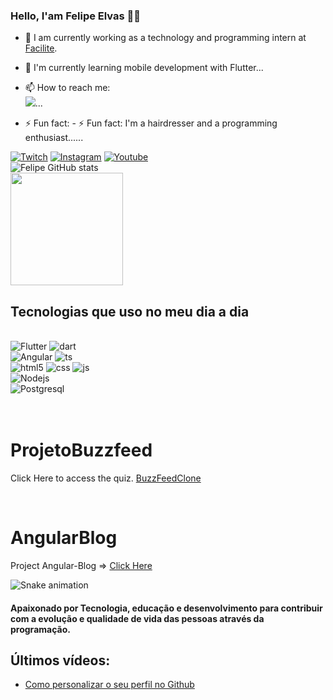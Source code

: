 

### Hello, I'am Felipe Elvas 👋🏼

- 🔭 I am currently working as a technology and programming intern at [Facilite](https://www.facilite.co/).
- 🌱 I'm currently learning mobile development with Flutter...
- 📫 How to reach me: <br> [![](https://img.shields.io/badge/WhatsApp-25D366?style=for-the-badge&logo=whatsapp&logoColor=white)](https://wa.me/message/PRLGMKOFK45MA1)...

- ⚡ Fun fact: - ⚡ Fun fact: I'm a hairdresser and a programming enthusiast......

[![Twitch](https://img.shields.io/badge/Twitch-9146FF?style=for-the-badge&logo=twitch&logoColor=white)](https://dashboard.twitch.tv/u/elvasf/home)
[![Instagram](https://img.shields.io/badge/Instagram-E4405F?style=for-the-badge&logo=instagram&logoColor=white)](https://www.instagram.com/felipe_elvas/)
[![Youtube](https://img.shields.io/badge/YouTube-FF0000?style=for-the-badge&logo=youtube&logoColor=white)](https://www.youtube.com/@felipeelvas)
<br>
![Felipe GitHub stats](https://github-readme-stats.vercel.app/api?username=felipeelvas&show_icons=true&theme=dracula)
<br>
<img height="180em" src="https://github-readme-stats.vercel.app/api/top-langs/?username=felipeelvas&layout=compact&langs_count=6&theme=tokyonight"/>


## Tecnologias que uso no meu dia a dia

<div style="display: inline_block"><br/>
<img aling="center" alt="Flutter" src="https://img.shields.io/badge/Flutter-02569B?style=for-the-badge&logo=flutter&logoColor=white" />
<img aling="center" alt="dart" src="https://img.shields.io/badge/Dart-0175C2?style=for-the-badge&logo=dart&logoColor=white" /><br>
<img aling="center" alt="Angular" src="https://img.shields.io/badge/Angular-DD0031?style=for-the-badge&logo=angular&logoColor=white" />
<img aling="center" alt="ts" src="https://img.shields.io/badge/TypeScript-007ACC?style=for-the-badge&logo=typescript&logoColor=white" /><br>
<img aling="center" alt="html5" src="https://img.shields.io/badge/HTML5-E34F26?style=for-the-badge&logo=html5&logoColor=white" />
<img aling="center" alt="css" src="https://img.shields.io/badge/CSS-239120?&style=for-the-badge&logo=css3&logoColor=white" />
<img aling="center" alt="js" src="https://img.shields.io/badge/JavaScript-F7DF1E?style=for-the-badge&logo=javascript&logoColor=black" /><br>
<img aling="center" alt="Nodejs" 
src="https://img.shields.io/badge/Node.js-43853D?style=for-the-badge&logo=node.js&logoColor=white" /><br>
<img aling="center" alt="Postgresql" 
src="https://img.shields.io/badge/PostgreSQL-316192?style=for-the-badge&logo=postgresql&logoColor=white" />
</div><br>

 <br>
 
 # ProjetoBuzzfeed
Click Here to access the quiz. [BuzzFeedClone](https://projeto-buzz-feed-ochre.vercel.app/)

<br>

 # AngularBlog
Project Angular-Blog => [Click Here](https://angular-blog-felipes-projects-8d758913.vercel.app/)

![Snake animation](https://github.com/felipeelvas/Felipe-Elvas/blob/output/github-contribution-grid-snake.svg)


#### Apaixonado por Tecnologia, educação e desenvolvimento para contribuir com a evolução e qualidade de vida das pessoas através da programação.

## Últimos vídeos:
- [Como personalizar o seu perfil no Github](https://www.youtube.com/watch?v=cRoBt6AZgjc)<br>
